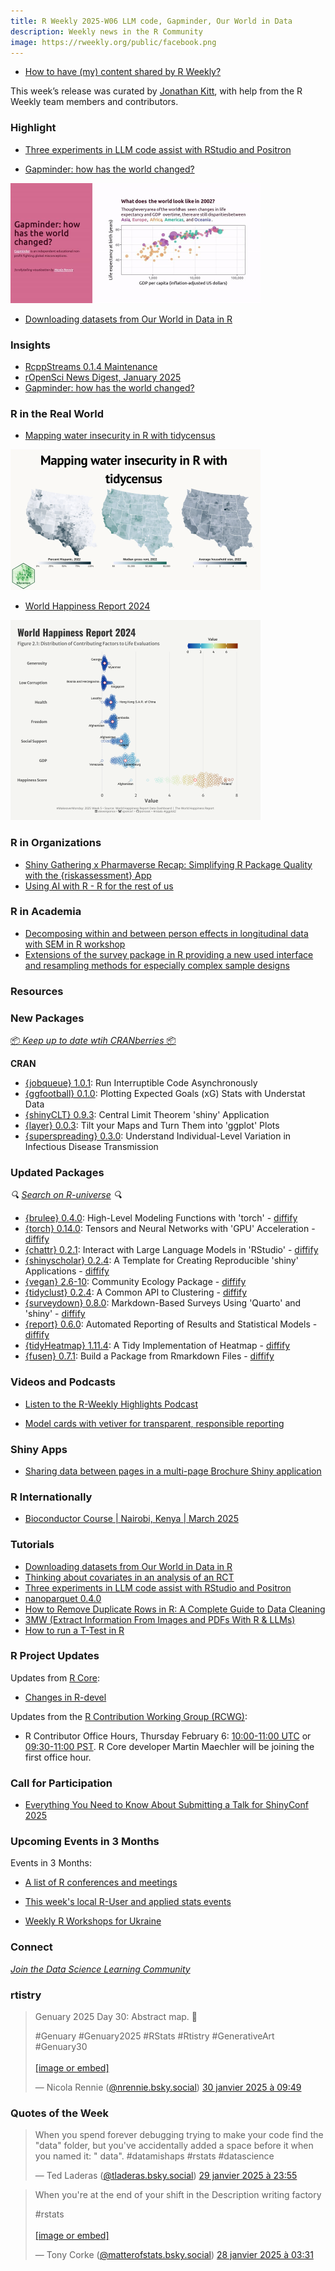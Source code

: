 ```yaml
---
title: R Weekly 2025-W06 LLM code, Gapminder, Our World in Data
description: Weekly news in the R Community
image: https://rweekly.org/public/facebook.png
---
```


+ [How to have (my) content shared by R Weekly?](https://github.com/rweekly/rweekly.org#how-to-have-my-content-shared-by-r-weekly)

This week’s release was curated by [Jonathan Kitt](https://bsky.app/profile/jonathankitt.bsky.social), with help from the R Weekly team members and contributors.

### Highlight

+ [Three experiments in LLM code assist with RStudio and Positron](https://www.tidyverse.org/blog/2025/01/experiments-llm/)
  
+ [Gapminder: how has the world changed?](https://nrennie.rbind.io/scrollytelling/posts/gapminder/)
  
![](https://raw.githubusercontent.com/rweekly/image/master/2025-W06/gapminder.png)

  
+ [Downloading datasets from Our World in Data in R](https://statisticaloddsandends.wordpress.com/2025/01/30/downloading-datasets-from-our-world-in-data-in-r/)




### Insights

+ [RcppStreams 0.1.4 Maintenance](https://dirk.eddelbuettel.com/blog/2025/01/29/#rcppstreams_0.1.4)
+ [rOpenSci News Digest, January 2025](https://ropensci.org/blog/2025/01/27/news-january-2025/)
+ [Gapminder: how has the world changed?](https://nrennie.rbind.io/scrollytelling/posts/gapminder/)

### R in the Real World

+ [Mapping water insecurity in R with tidycensus](https://waterdata.usgs.gov/blog/acs-maps/)
  
![](https://raw.githubusercontent.com/rweekly/image/master/2025-W06/tidycensus.png)

  
+ [World Happiness Report 2024](https://stevenponce.netlify.app/data_visualizations/MakeoverMonday/2025/mm_2025_05.html)
  
![](https://raw.githubusercontent.com/rweekly/image/master/2025-W06/happiness.png)



### R in Organizations

+ [Shiny Gathering x Pharmaverse Recap: Simplifying R Package Quality with the {riskassessment} App](https://www.appsilon.com/post/r-package-risk-assessment)
+ [Using AI with R - R for the rest of us](https://rfortherestofus.com/courses/ai)



### R in Academia

+ [Decomposing within and between person effects in longitudinal data with SEM in R workshop](https://r-posts.com/decomposing-within-and-between-person-effects-in-longitudinal-data-with-sem-in-r-workshop/)
+ [Extensions of the survey package in R providing a new used interface and resampling methods for especially complex sample designs](https://isi-iass.org/home/wp-content/uploads/Survey_Statistician_2025_January_N91_06.pdf#page9)


### Resources



### New Packages

<!-- <p class="added-hostname"><a href="https://rweekly.org/live" target="_blank" class="externalLink">📦 <i>Go Live for More New Pkgs</i> 📦</a></p> --> 
<p class="added-hostname"><a href="https://dirk.eddelbuettel.com/cranberries/cran/new/" target="_blank" class="externalLink">📦 <i>Keep up to date wtih CRANberries</i> 📦</a></p>

**CRAN**

+ [{jobqueue} 1.0.1](https://cran.r-project.org/package=jobqueue): Run Interruptible Code Asynchronously
+ [{ggfootball} 0.1.0](https://cran.r-project.org/package=ggfootball): Plotting Expected Goals (xG) Stats with Understat Data
+ [{shinyCLT} 0.9.3](https://cran.r-project.org/package=shinyCLT): Central Limit Theorem 'shiny' Application
+ [{layer} 0.0.3](https://cran.r-project.org/package=layer): Tilt your Maps and Turn Them into 'ggplot' Plots
+ [{superspreading} 0.3.0](https://cran.r-project.org/package=superspreading): Understand Individual-Level Variation in Infectious Disease
Transmission


### Updated Packages

<i>🔍 [Search on R-universe](https://r-universe.dev/search/) 🔍</i>

+ [{brulee} 0.4.0](https://cran.r-project.org/package=brulee): High-Level Modeling Functions with 'torch' - [diffify](https://diffify.com/R/brulee)
+ [{torch} 0.14.0](https://cran.r-project.org/package=torch): Tensors and Neural Networks with 'GPU' Acceleration - [diffify](https://diffify.com/R/torch)
+ [{chattr} 0.2.1](https://cran.r-project.org/package=chattr): Interact with Large Language Models in 'RStudio' - [diffify](https://diffify.com/R/chattr)
+ [{shinyscholar} 0.2.4](https://cran.r-project.org/package=shinyscholar): A Template for Creating Reproducible 'shiny' Applications - [diffify](https://diffify.com/R/shinyscholar)
+ [{vegan} 2.6-10](https://cran.r-project.org/package=vegan): Community Ecology Package - [diffify](https://diffify.com/R/vegan)
+ [{tidyclust} 0.2.4](https://cran.r-project.org/package=tidyclust): A Common API to Clustering - [diffify](https://diffify.com/R/tidyclust)
+ [{surveydown} 0.8.0](https://cran.r-project.org/package=surveydown): Markdown-Based Surveys Using 'Quarto' and 'shiny' - [diffify](https://diffify.com/R/surveydown)
+ [{report} 0.6.0](https://cran.r-project.org/package=report): Automated Reporting of Results and Statistical Models - [diffify](https://diffify.com/R/report)
+ [{tidyHeatmap} 1.11.4](https://cran.r-project.org/package=tidyHeatmap): A Tidy Implementation of Heatmap - [diffify](https://diffify.com/R/tidyHeatmap)
+ [{fusen} 0.7.1](https://cran.r-project.org/package=fusen): Build a Package from Rmarkdown Files - [diffify](https://diffify.com/R/fusen)


### Videos and Podcasts

+ [Listen to the R-Weekly Highlights Podcast](https://serve.podhome.fm/r-weekly-highlights)

+ [Model cards with vetiver for transparent, responsible reporting](https://www.youtube.com/watch?v=iNtgunGg86o)


### Shiny Apps

+ [Sharing data between pages in a multi-page Brochure Shiny application](https://discindo.org/posts/shiny/2025-01-27-brochure-caching/)


### R Internationally

+ [Bioconductor Course | Nairobi, Kenya | March 2025](https://training.bioconductor.org/workshops/2025-03-Nairobi/index.html)


### Tutorials

+ [Downloading datasets from Our World in Data in R](https://statisticaloddsandends.wordpress.com/2025/01/30/downloading-datasets-from-our-world-in-data-in-r/)
+ [Thinking about covariates in an analysis of an RCT](https://www.rdatagen.net/post/2025-01-28-handling-covariates-in-an-analysis-of-an-rct/)
+ [Three experiments in LLM code assist with RStudio and Positron](https://www.tidyverse.org/blog/2025/01/experiments-llm/)
+ [nanoparquet 0.4.0](https://www.tidyverse.org/blog/2025/01/nanoparquet-0-4-0/)
+ [How to Remove Duplicate Rows in R: A Complete Guide to Data Cleaning](https://www.spsanderson.com/steveondata/posts/2025-01-30/)
+ [3MW (Extract Information From Images and PDFs With R & LLMs)](https://3mw.albert-rapp.de/p/extract-information-from-images-and-pdfs-with-r-llms)
+ [How to run a T-Test in R](https://www.broadlyepi.com/r/thursday-tutorial-how-to-run-a-t-test-in-r/)


<!--<div class="post-more-begin></div><div class="post-more-end"></div>-->

### R Project Updates

Updates from [R Core](http://developer.r-project.org/blosxom.cgi/R-devel/NEWS):

+ [Changes in R-devel](https://developer.r-project.org/blosxom.cgi/R-devel/NEWS/2025/01/30#n2025-01-30)


Updates from the [R Contribution Working Group (RCWG)](https://contributor.r-project.org/working-group):

 - R Contributor Office Hours, Thursday February 6: [10:00-11:00 UTC](https://www.meetup.com/r-contributors/events/305790230/) or [09:30-11:00 PST](https://www.meetup.com/r-contributors/events/305506311/). R Core developer Martin Maechler will be joining the first office hour.

### Call for Participation

+ [Everything You Need to Know About Submitting a Talk for ShinyConf 2025](https://www.appsilon.com/post/talk-submission-shinyconf2025)

### Upcoming Events in 3 Months

Events in 3 Months:

+ [A list of R conferences and meetings](https://jumpingrivers.github.io/meetingsR/events.html)

+ [This week's local R-User and applied stats events](https://community.rstudio.com/c/irl)

+ [Weekly R Workshops for Ukraine](https://sites.google.com/view/dariia-mykhailyshyna/main/r-workshops-for-ukraine)

### Connect

<i>[Join the Data Science Learning Community](https://DSLC.io/)</i>

### rtistry

<blockquote class="bluesky-embed" data-bluesky-uri="at://did:plc:jiushxoiyvgcw2tgsjyvd2mc/app.bsky.feed.post/3lgx42lwb6c2y" data-bluesky-cid="bafyreihzvu4ndysinuoro6eq5xnbyy5ekms46ljkav53vsh762mr7jog2m"><p lang="en">Genuary 2025 Day 30: Abstract map. 🎨

#Genuary #Genuary2025 #RStats #Rtistry #GenerativeArt #Genuary30<br><br><a href="https://bsky.app/profile/did:plc:jiushxoiyvgcw2tgsjyvd2mc/post/3lgx42lwb6c2y?ref_src=embed">[image or embed]</a></p>&mdash; Nicola Rennie (<a href="https://bsky.app/profile/did:plc:jiushxoiyvgcw2tgsjyvd2mc?ref_src=embed">@nrennie.bsky.social</a>) <a href="https://bsky.app/profile/did:plc:jiushxoiyvgcw2tgsjyvd2mc/post/3lgx42lwb6c2y?ref_src=embed">30 janvier 2025 à 09:49</a></blockquote><script async src="https://embed.bsky.app/static/embed.js" charset="utf-8"></script>



### Quotes of the Week

<blockquote class="bluesky-embed" data-bluesky-uri="at://did:plc:epgc4meeiie56auktjjbi4zf/app.bsky.feed.post/3lgw2umzoqs2y" data-bluesky-cid="bafyreig7w5xnxh3r6rwlksbwwbtbu5zgjwlsimvcl2pvzlxg5r2l5hvjfm"><p lang="en">When you spend forever debugging trying to make your code find the &quot;data&quot; folder, but you&#x27;ve accidentally added a space before it when you named it: &quot; data&quot;. #datamishaps #rstats #datascience</p>&mdash; Ted Laderas (<a href="https://bsky.app/profile/did:plc:epgc4meeiie56auktjjbi4zf?ref_src=embed">@tladeras.bsky.social</a>) <a href="https://bsky.app/profile/did:plc:epgc4meeiie56auktjjbi4zf/post/3lgw2umzoqs2y?ref_src=embed">29 janvier 2025 à 23:55</a></blockquote><script async src="https://embed.bsky.app/static/embed.js" charset="utf-8"></script>

<blockquote class="bluesky-embed" data-bluesky-uri="at://did:plc:sbrgpw6cwkmvoimvt6y277zg/app.bsky.feed.post/3lgrfycgick2e" data-bluesky-cid="bafyreih3nescjgbqfpmurpvfwbel6kbnavddyeqky3gtyo4sbvz246acma"><p lang="en">When you&#x27;re at the end of your shift in the Description writing factory

#rstats<br><br><a href="https://bsky.app/profile/did:plc:sbrgpw6cwkmvoimvt6y277zg/post/3lgrfycgick2e?ref_src=embed">[image or embed]</a></p>&mdash; Tony Corke (<a href="https://bsky.app/profile/did:plc:sbrgpw6cwkmvoimvt6y277zg?ref_src=embed">@matterofstats.bsky.social</a>) <a href="https://bsky.app/profile/did:plc:sbrgpw6cwkmvoimvt6y277zg/post/3lgrfycgick2e?ref_src=embed">28 janvier 2025 à 03:31</a></blockquote><script async src="https://embed.bsky.app/static/embed.js" charset="utf-8"></script>
